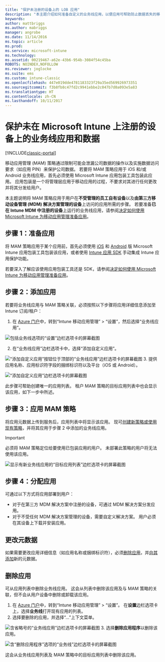 ```yaml
---
title: "保护未注册的设备上的 LOB 应用"
description: "本主题介绍如何准备自定义的业务线应用，以便应用可帮助防止数据丢失的移动应用管理策略。"
keywords: 
author: mattbriggs
ms.author: mabriggs
manager: angrobe
ms.date: 11/14/2016
ms.topic: article
ms.prod: 
ms.service: microsoft-intune
ms.technology: 
ms.assetid: 00219467-a62e-43b6-954b-3084f54c45ba
ROBOTS: NOINDEX,NOFOLLOW
ms.reviewer: joglocke
ms.suite: ems
ms.custom: intune-classic
ms.openlocfilehash: 447e019dde4781183323f29a35ed569926973351
ms.sourcegitcommit: f3b8fb8c47fd2c9941ebbe2c047b7d0a093e5a83
ms.translationtype: HT
ms.contentlocale: zh-CN
ms.lasthandoff: 10/11/2017
---
```

# <a name="protect-line-of-business-apps-and-data-on-devices-that-are-not-enrolled-in-microsoft-intune"></a>保护未在 Microsoft Intune 上注册的设备上的业务线应用和数据

[!INCLUDE[classic-portal](../includes/classic-portal.md)]

移动应用管理 (MAM) 策略通过限制可能会泄漏公司数据的操作以及实施数据访问要求（如应用 PIN）来保护公司数据。 若要将 MAM 策略应用于 iOS 和/或 Android 业务线应用，首先必须使用 Microsoft Intune 应用包装工具包装此应用。 应用包装是一个将管理层应用于移动应用的过程，不要求对其进行任何更改并将其分发给用户。  

本主题说明将 MAM 策略应用于用户在**不受管理的员工自有设备**以及**由第三方移动设备管理 (MDM) 解决方案管理的设备**上访问的应用所需的步骤。  若要准备**已在 Intune MDM 中注册的设备**上运行的业务线应用，请参阅[决定如何使用 Microsoft Intune 为移动应用管理准备应用](/intune/apps-prepare-mobile-application-management)。


##  <a name="step-1-prepare-the-app"></a>步骤 1：准备应用

将 MAM 策略应用于某个应用前，首先必须使用 [iOS](/intune/app-wrapper-prepare-ios) 和 [Android](/intune/app-wrapper-prepare-android) 版 Microsoft Intune 应用包装工具包装该应用，或者使用 [Intune 应用 SDK](/intune/app-sdk) 手动集成 Intune 应用保护功能。

若要深入了解应该使用应用包装工具还是 SDK，请参阅[决定如何使用 Microsoft Intune 为移动应用管理准备应用](/intune/apps-prepare-mobile-application-management)。

## <a name="step-2-add-the-app"></a>步骤 2：添加应用

若要将业务线应用与 MAM 策略关联，必须按照以下步骤将应用详细信息添加至 Intune 订阅/租户：

1. 在 [Azure 门户](https://portal.azure.com/)中，转到“Intune 移动应用管理” > “设置”，然后选择“业务线应用”。

  ![包括业务线选项的“设置”边栏选项卡的屏幕截图](../media/mam-azure-portal-lob-on-settings.png)

2. 在“业务线应用”边栏选项卡中，选择“添加自定义应用”。

  ![“添加自定义应用”按钮位于顶部的“业务线应用”边栏选项卡的屏幕截图](../media/mam-azure-portal-add-lob-app-action.png)
3.  提供应用名称、应用标识符字段的捆绑标识符以及平台（iOS 或 Android）。

  ![“添加自定义应用”边栏选项卡的屏幕截图](../media/mam-azure-portal-add-app-details.png)

  此步骤可帮助创建唯一的应用列表。 租户 MAM 策略的目标应用列表中也会显示该应用，如下一步中所述。

## <a name="step-3-apply-mam-policies"></a>步骤 3：应用 MAM 策略
将应用元数据上传到服务后，应用列表中将显示该应用。 现可[创建新策略或使用现有策略](create-and-deploy-mobile-app-management-policies-with-microsoft-intune.md)，并将其应用于步骤 2 中添加的业务线应用。

>[!IMPORTANT]
>必须将 MAM 策略定位给要使用已包装应用的用户。  未部署此策略的用户将无法使用该应用。


  ![显示有新业务线应用的“目标应用列表”边栏选项卡的屏幕截图](../media/mam-azure-portal-lob-on-targeted-app-list.png)
## <a name="step-4-distribute-the-app"></a>步骤 4：分配应用
可通过以下方式将应用部署到用户：
* 对于在第三方 MDM 解决方案中注册的设备，可通过 MDM 解决方案分发应用。
* 对于不受任何 MDM 解决方案管理的设备，需要自定义解决方案。 用户必须在其设备上下载并安装应用。

## <a name="change-the-metadata"></a>更改元数据
如果需要更改应用详细信息（如应用名称或捆绑标识符），必须[删除应用](#remove-apps)，并[向其添加](#step-2-add-the-app)新的元数据。

##  <a name="remove-apps"></a>删除应用
可从应用列表中删除业务线应用。 这会从列表中删除该应用及与 MAM 策略的关联，但不会从用户设备中删除或卸载该应用。  

1.  在 [Azure 门户](https://portal.azure.com/)中，转到“Intune 移动应用管理” > “设置”。 在**设置**边栏选项卡上，选择**业务线**打开现有应用的列表。  
2.  选择要删除的应用，并选择“...”上下文菜单。

  ![含省略号的“业务线应用”边栏选项卡的屏幕截图](../media/mam-azure-portal-lob-context-menu.png)
3.  选择**删除应用程序**以删除该应用。

  ![含“删除应用程序”选项的“业务线”边栏选项卡的屏幕截图](../media/mam-azure-portal-delete-app.png)

  这会从业务线应用列表及 MAM 策略中的目标应用列表中删除该应用。
